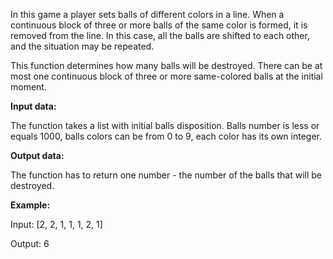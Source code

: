 In this game a player sets balls of different colors in a line. 
When a continuous block of three or more balls of the same color is formed, it is removed from the line. 
In this case, all the balls are shifted to each other, and the situation may be repeated.

This function determines how many balls will be destroyed. 
There can be at most one continuous block of three or more same-colored balls at the initial moment.

**Input data:**

The function takes a list with initial balls disposition. Balls number is less or equals 1000, balls colors can be from 0 to 9, each color has its own integer.

**Output data:**

The function has to return one number - the number of the balls that will be destroyed.

**Example:**

Input: [2, 2, 1, 1, 1, 2, 1]

Output: 6
